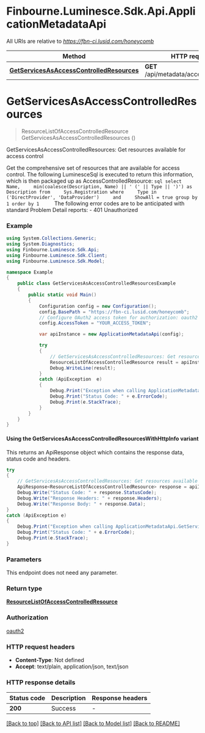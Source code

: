 # Finbourne.Luminesce.Sdk.Api.ApplicationMetadataApi

All URIs are relative to *https://fbn-ci.lusid.com/honeycomb*

| Method | HTTP request | Description |
|--------|--------------|-------------|
| [**GetServicesAsAccessControlledResources**](ApplicationMetadataApi.md#getservicesasaccesscontrolledresources) | **GET** /api/metadata/access/resources | GetServicesAsAccessControlledResources: Get resources available for access control |

<a id="getservicesasaccesscontrolledresources"></a>
# **GetServicesAsAccessControlledResources**
> ResourceListOfAccessControlledResource GetServicesAsAccessControlledResources ()

GetServicesAsAccessControlledResources: Get resources available for access control

 Get the comprehensive set of resources that are available for access control.  The following LuminesceSql is executed to return this information,  which is then packaged up as AccessControlledResource:  ```sql select     Name,     min(coalesce(Description, Name) || ' (' || Type || ')') as Description from     Sys.Registration where     Type in ('DirectProvider', 'DataProvider')     and     ShowAll = true group by 1 order by 1     ```  The following error codes are to be anticipated with standard Problem Detail reports: - 401 Unauthorized 

### Example
```csharp
using System.Collections.Generic;
using System.Diagnostics;
using Finbourne.Luminesce.Sdk.Api;
using Finbourne.Luminesce.Sdk.Client;
using Finbourne.Luminesce.Sdk.Model;

namespace Example
{
    public class GetServicesAsAccessControlledResourcesExample
    {
        public static void Main()
        {
            Configuration config = new Configuration();
            config.BasePath = "https://fbn-ci.lusid.com/honeycomb";
            // Configure OAuth2 access token for authorization: oauth2
            config.AccessToken = "YOUR_ACCESS_TOKEN";

            var apiInstance = new ApplicationMetadataApi(config);

            try
            {
                // GetServicesAsAccessControlledResources: Get resources available for access control
                ResourceListOfAccessControlledResource result = apiInstance.GetServicesAsAccessControlledResources();
                Debug.WriteLine(result);
            }
            catch (ApiException  e)
            {
                Debug.Print("Exception when calling ApplicationMetadataApi.GetServicesAsAccessControlledResources: " + e.Message);
                Debug.Print("Status Code: " + e.ErrorCode);
                Debug.Print(e.StackTrace);
            }
        }
    }
}
```

#### Using the GetServicesAsAccessControlledResourcesWithHttpInfo variant
This returns an ApiResponse object which contains the response data, status code and headers.

```csharp
try
{
    // GetServicesAsAccessControlledResources: Get resources available for access control
    ApiResponse<ResourceListOfAccessControlledResource> response = apiInstance.GetServicesAsAccessControlledResourcesWithHttpInfo();
    Debug.Write("Status Code: " + response.StatusCode);
    Debug.Write("Response Headers: " + response.Headers);
    Debug.Write("Response Body: " + response.Data);
}
catch (ApiException e)
{
    Debug.Print("Exception when calling ApplicationMetadataApi.GetServicesAsAccessControlledResourcesWithHttpInfo: " + e.Message);
    Debug.Print("Status Code: " + e.ErrorCode);
    Debug.Print(e.StackTrace);
}
```

### Parameters
This endpoint does not need any parameter.
### Return type

[**ResourceListOfAccessControlledResource**](ResourceListOfAccessControlledResource.md)

### Authorization

[oauth2](../README.md#oauth2)

### HTTP request headers

 - **Content-Type**: Not defined
 - **Accept**: text/plain, application/json, text/json


### HTTP response details
| Status code | Description | Response headers |
|-------------|-------------|------------------|
| **200** | Success |  -  |

[[Back to top]](#) [[Back to API list]](../README.md#documentation-for-api-endpoints) [[Back to Model list]](../README.md#documentation-for-models) [[Back to README]](../README.md)

